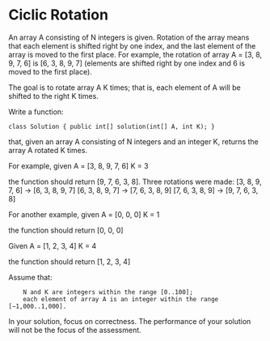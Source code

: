 # Ciclic Rotation
An array A consisting of N integers is given. Rotation of the array means that each element is shifted right by one index, and the last element of the array is moved to the first place. For example, the rotation of array A = [3, 8, 9, 7, 6] is [6, 3, 8, 9, 7] (elements are shifted right by one index and 6 is moved to the first place).

The goal is to rotate array A K times; that is, each element of A will be shifted to the right K times.

Write a function:

    class Solution { public int[] solution(int[] A, int K); }

that, given an array A consisting of N integers and an integer K, returns the array A rotated K times.

For example, given
    A = [3, 8, 9, 7, 6]
    K = 3

the function should return [9, 7, 6, 3, 8]. Three rotations were made:
        [3, 8, 9, 7, 6] -> [6, 3, 8, 9, 7]
        [6, 3, 8, 9, 7] -> [7, 6, 3, 8, 9]
        [7, 6, 3, 8, 9] -> [9, 7, 6, 3, 8]

For another example, given
        A = [0, 0, 0]
        K = 1

the function should return [0, 0, 0]

Given
        A = [1, 2, 3, 4]
        K = 4

the function should return [1, 2, 3, 4]

Assume that:

        N and K are integers within the range [0..100];
        each element of array A is an integer within the range [−1,000..1,000].

In your solution, focus on correctness. The performance of your solution will not be the focus of the assessment.
